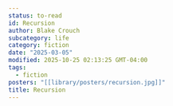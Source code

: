 ```yaml
---
status: to-read
id: Recursion
author: Blake Crouch
subcategory: life
category: fiction
date: "2025-03-05"
modified: 2025-10-25 02:13:25 GMT-04:00
tags:
  - fiction
posters: "[[library/posters/recursion.jpg]]"
title: Recursion
---
```

